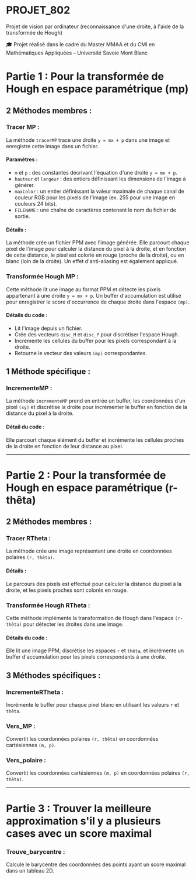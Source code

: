 # PROJET_802
Projet de vision par ordinateur (reconnaissance d'une droite, à l'aide de la transformée de Hough)

🎓 Projet réalisé dans le cadre du Master MMAA et du CMI en Mathématiques Appliquées – Université Savoie Mont Blanc

# Partie 1 : Pour la transformée de Hough en espace paramétrique (mp)

## 2 Méthodes membres :

### Tracer MP :
La méthode `tracerMP` trace une droite `y = mx + p` dans une image et enregistre cette image dans un fichier.

#### Paramètres :
- `m` et `p` : des constantes décrivant l'équation d'une droite `y = mx + p`.
- `hauteur` et `largeur` : des entiers définissant les dimensions de l'image à générer.
- `maxColor` : un entier définissant la valeur maximale de chaque canal de couleur RGB pour les pixels de l'image (ex. 255 pour une image en couleurs 24 bits).
- `FILENAME` : une chaîne de caractères contenant le nom du fichier de sortie.

#### Détails :
La méthode crée un fichier PPM avec l'image générée. Elle parcourt chaque pixel de l'image pour calculer la distance du pixel à la droite, et en fonction de cette distance, le pixel est colorié en rouge (proche de la droite), ou en blanc (loin de la droite). Un effet d'anti-aliasing est également appliqué.

### Transformée Hough MP :
Cette méthode lit une image au format PPM et détecte les pixels appartenant à une droite `y = mx + p`. Un buffer d'accumulation est utilisé pour enregistrer le score d'occurrence de chaque droite dans l'espace `(mp)`.

#### Détails du code :
- Lit l'image depuis un fichier.
- Crée des vecteurs `disc_M` et `disc_P` pour discrétiser l'espace Hough.
- Incrémente les cellules du buffer pour les pixels correspondant à la droite.
- Retourne le vecteur des valeurs `(mp)` correspondantes.

## 1 Méthode spécifique :

### IncrementeMP :
La méthode `incrementeMP` prend en entrée un buffer, les coordonnées d'un pixel `(xy)` et discrétise la droite pour incrémenter le buffer en fonction de la distance du pixel à la droite.

#### Détail du code :
Elle parcourt chaque élément du buffer et incrémente les cellules proches de la droite en fonction de leur distance au pixel.

---

# Partie 2 : Pour la transformée de Hough en espace paramétrique (r-thêta)

## 2 Méthodes membres :

### Tracer RTheta :
La méthode crée une image représentant une droite en coordonnées polaires `(r, thêta)`.

#### Détails :
Le parcours des pixels est effectué pour calculer la distance du pixel à la droite, et les pixels proches sont colorés en rouge.

### Transformée Hough RTheta :
Cette méthode implémente la transformation de Hough dans l'espace `(r-thêta)` pour détecter les droites dans une image.

#### Détails du code :
Elle lit une image PPM, discrétise les espaces `r` et `thêta`, et incrémente un buffer d'accumulation pour les pixels correspondants à une droite.

## 3 Méthodes spécifiques :

### IncrementeRTheta :
Incrémente le buffer pour chaque pixel blanc en utilisant les valeurs `r` et `thêta`.

### Vers_MP :
Convertit les coordonnées polaires `(r, thêta)` en coordonnées cartésiennes `(m, p)`.

### Vers_polaire :
Convertit les coordonnées cartésiennes `(m, p)` en coordonnées polaires `(r, thêta)`.

---

# Partie 3 : Trouver la meilleure approximation s'il y a plusieurs cases avec un score maximal

### Trouve_barycentre :
Calcule le barycentre des coordonnées des points ayant un score maximal dans un tableau 2D.
